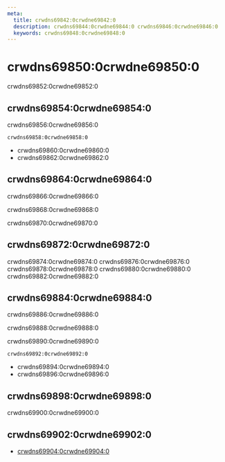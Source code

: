 ```yaml
---
meta:
  title: crwdns69842:0crwdne69842:0
  description: crwdns69844:0crwdne69844:0 crwdns69846:0crwdne69846:0
  keywords: crwdns69848:0crwdne69848:0
---
```


# crwdns69850:0crwdne69850:0

crwdns69852:0crwdne69852:0

<entry-ad />

## crwdns69854:0crwdne69854:0

crwdns69856:0crwdne69856:0

`crwdns69858:0crwdne69858:0`

- crwdns69860:0crwdne69860:0
- crwdns69862:0crwdne69862:0

## crwdns69864:0crwdne69864:0

crwdns69866:0crwdne69866:0

  crwdns69868:0crwdne69868:0

  crwdns69870:0crwdne69870:0

## crwdns69872:0crwdne69872:0

crwdns69874:0crwdne69874:0
<alert type="success">crwdns69876:0crwdne69876:0</alert>
<alert type="info">crwdns69878:0crwdne69878:0</alert>
<alert type="warning">crwdns69880:0crwdne69880:0</alert>
<alert type="error">crwdns69882:0crwdne69882:0</alert>

## crwdns69884:0crwdne69884:0

crwdns69886:0crwdne69886:0

  crwdns69888:0crwdne69888:0

  crwdns69890:0crwdne69890:0

  `crwdns69892:0crwdne69892:0`

- crwdns69894:0crwdne69894:0
- crwdns69896:0crwdne69896:0

## crwdns69898:0crwdne69898:0

crwdns69900:0crwdne69900:0

## crwdns69902:0crwdne69902:0

- [crwdns69904:0crwdne69904:0]()

<backmatter />
